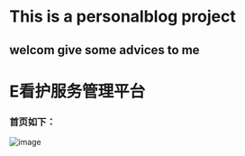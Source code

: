 # This is a personalblog project
## welcom give some advices to me

# E看护服务管理平台
### 首页如下：

![image](https://github.com/SeniorNoobCoder/personalblog/tree/master/images/index.png)
